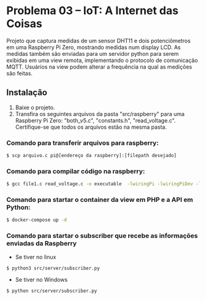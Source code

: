 # Problema 03 – IoT: A Internet das Coisas

<p>Projeto que captura medidas de um sensor DHT11 e dois potenciômetros em uma Raspberry Pi Zero, mostrando medidas num display LCD. As medidas também são enviadas para um servidor python para serem exibidas em uma view remota, implementando o protocolo de comunicação MQTT. Usuários na view podem alterar a frequência na qual as medições são feitas.
</p>

## Instalação

<ol>
  <li>Baixe o projeto.</li>
  <li>Transfira os seguintes arquivos da pasta "src/raspberry" para uma Raspberry Pi Zero: "both_v5.c", "constants.h", "read_voltage.c". Certifique-se que todos os arquivos estão na mesma pasta.</li>
  
</ol>

### Comando para transferir arquivos para raspberry:
```sh
$ scp arquivo.c pi@[endereço da raspberry]:[filepath desejado]
```

### Comando para compilar código na raspberry:
```sh
$ gcc file1.c read_voltage.c -o executable  -lwiringPi -lwiringPiDev -lm -lpthread -lmosquitto
```
### Comando para startar o container da view em PHP e a API em Python:
```sh
$ docker-compose up -d
```
### Comando para startar o subscriber que recebe as informações enviadas da Raspberry
- Se tiver no linux
```sh
$ python3 src/server/subscriber.py
```
- Se tiver no Windows
```sh
$ python src/server/subscriber.py
```
